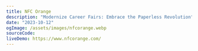 ```yaml
---
title: NFC Orange
description: "Modernize Career Fairs: Embrace the Paperless Revolution"
date: "2023-10-12"
ogImage: /assets/images/nfcorange.webp
sourceCode:
liveDemo: https://www.nfcorange.com/
---
```


